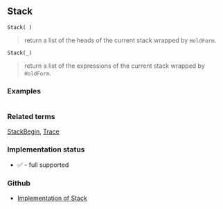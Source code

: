 ## Stack

```
Stack( )
```

> return a list of the heads of the current stack wrapped by `HoldForm`.
 
```
Stack(_)
```

> return a list of the expressions of the current stack wrapped by `HoldForm`.

### Examples 

```

```

### Related terms
[StackBegin](StackBegin.md), [Trace](Trace.md)






### Implementation status

* &#x2705; - full supported

### Github

* [Implementation of Stack](https://github.com/axkr/symja_android_library/blob/master/symja_android_library/matheclipse-core/src/main/java/org/matheclipse/core/builtin/Programming.java#L2874) 
